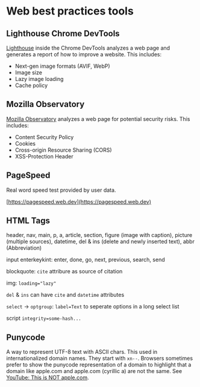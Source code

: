 # Web best practices tools

## Lighthouse Chrome DevTools

[Lighthouse](https://developers.google.com/web/tools/lighthouse) inside the Chrome DevTools analyzes
a web page and generates a report of how to improve a website. This includes:

* Next-gen image formats (AVIF, WebP)
* Image size
* Lazy image loading
* Cache policy

## Mozilla Observatory

[Mozilla Observatory](https://observatory.mozilla.org) analyzes a web page for potential security risks. This includes:

* Content Security Policy
* Cookies
* Cross-origin Resource Sharing (CORS)
* XSS-Protection Header

## PageSpeed

Real word speed test provided by user data.

[https://pagespeed.web.dev](https://pagespeed.web.dev)

## HTML Tags

header, nav, main, p, a, article, section, figure (image with caption), picture (multiple sources), datetime, del & ins (delete and newly inserted text), abbr (Abbreviation)

input enterkeykint: enter, done, go, next, previous, search, send

blockquote: `cite` attribure as source of citation

img: `loading="lazy"`

`del` & `ins` can have `cite` and `datetime` attributes

`select` → `optgroup`: `label=Text` to seperate options in a long select list

script `integrity=some-hash...`

## Punycode

A way to represent UTF-8 text with ASCII chars.
This used in internationalized domain names.
They start with `xn--`.
Browsers sometimes prefer to show the punycode representation of a domain to highlight that a domain like apple.com and аpple.com (cyrillic а) are not the same. See [YouTube: This is NOT apple.com](https://www.youtube.com/watch?v=2JPnwqbVIuQ).
